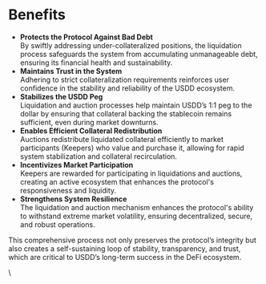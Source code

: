 # Benefits

* **Protects the Protocol Against Bad Debt**\
  By swiftly addressing under-collateralized positions, the liquidation process safeguards the system from accumulating unmanageable debt, ensuring its financial health and sustainability.
* **Maintains Trust in the System**\
  Adhering to strict collateralization requirements reinforces user confidence in the stability and reliability of the USDD ecosystem.
* **Stabilizes the USDD Peg**\
  Liquidation and auction processes help maintain USDD’s 1:1 peg to the dollar by ensuring that collateral backing the stablecoin remains sufficient, even during market downturns.
* **Enables Efficient Collateral Redistribution**\
  Auctions redistribute liquidated collateral efficiently to market participants (Keepers) who value and purchase it, allowing for rapid system stabilization and collateral recirculation.
* **Incentivizes Market Participation**\
  Keepers are rewarded for participating in liquidations and auctions, creating an active ecosystem that enhances the protocol's responsiveness and liquidity.
* **Strengthens System Resilience**\
  The liquidation and auction mechanism enhances the protocol's ability to withstand extreme market volatility, ensuring decentralized, secure, and robust operations.

This comprehensive process not only preserves the protocol’s integrity but also creates a self-sustaining loop of stability, transparency, and trust, which are critical to USDD’s long-term success in the DeFi ecosystem.

\
